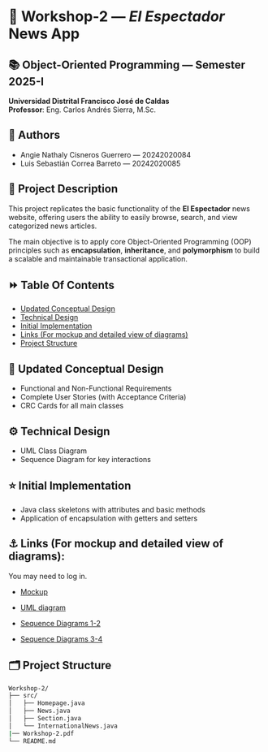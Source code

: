 # 📰 Workshop-2 — *El Espectador* News App

## 📚 Object-Oriented Programming — Semester 2025-I
**Universidad Distrital Francisco José de Caldas**  
**Professor**: Eng. Carlos Andrés Sierra, M.Sc.  

## 👥 Authors
- Angie Nathaly Cisneros Guerrero — 20242020084
- Luis Sebastián Correa Barreto — 20242020085

## 🎯 Project Description
This project replicates the basic functionality of the **El Espectador** news website, offering users the ability to easily browse, search, and view categorized news articles.

The main objective is to apply core Object-Oriented Programming (OOP) principles such as **encapsulation**, **inheritance**, and **polymorphism** to build a scalable and maintainable transactional application.

## ⏩ Table Of Contents

- [Updated Conceptual Design](#updated_conceptual_design)
- [Technical Design](#technical_design)
- [Initial Implementation](#initial_implementation)
- [Links (For mockup and detailed view of diagrams)](#links_(for_mockup_and_detailed_view_of_diagrams))
- [Project Structure](#🗂️)
## 🎯 Updated Conceptual Design
- Functional and Non-Functional Requirements
- Complete User Stories (with Acceptance Criteria)
- CRC Cards for all main classes

## ⚙️ Technical Design
- UML Class Diagram
- Sequence Diagram for key interactions

## ⭐ Initial Implementation
- Java class skeletons with attributes and basic methods
- Application of encapsulation with getters and setters

## ⚓ Links (For mockup and detailed view of diagrams):
You may need to log in.

- [Mockup](https://www.figma.com/proto/iNxlbwTLOjuXZIfmVmLjmf/P%C3%A1gina-EL-ESPECTADOR?node-id=1-7075&t=i2iDk84kHLAn7zfj-1)

- [UML diagram](https://lucid.app/lucidchart/cc941619-0a65-44e5-ac46-55e62e0e57be/edit?viewport_loc=-1692%2C-468%2C2008%2C823%2C0_0&invitationId=inv_7a98d85b-1326-45de-8901-720decd1ae3b)
  
- [Sequence Diagrams 1-2](https://lucid.app/lucidchart/9d085e80-6966-48f6-87fa-c8d8c4ae3f6d/edit?viewport_loc=1305%2C-88%2C4901%2C2784%2C0_0&invitationId=inv_11545c7a-5fb1-4a62-989c-27c643c718f0)

- [Sequence Diagrams 3-4](https://lucid.app/lucidchart/0f6ad412-4ed2-4cc6-93ae-11e8c72f1dc7/edit?viewport_loc=2255%2C706%2C2692%2C1313%2C0_0&invitationId=inv_5d5e9643-774d-4b25-b83e-6bf98a502c87)

## 🗂️ Project Structure

```bash
Workshop-2/
├── src/
│   ├── Homepage.java
│   ├── News.java
│   ├── Section.java
│   └── InternationalNews.java
|── Workshop-2.pdf
└── README.md
